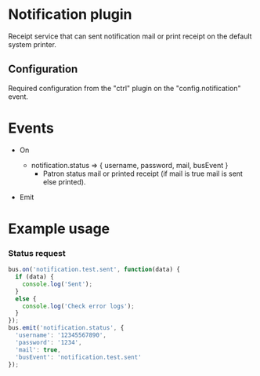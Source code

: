 # Notification plugin
Receipt service that can sent notification mail or print receipt on the default
system printer.

## Configuration
Required configuration from the "ctrl" plugin on the "config.notification" event.

# Events

  * On
    * notification.status => { username, password, mail, busEvent }
      - Patron status mail or printed receipt (if mail is true mail is sent else printed).

  * Emit
    

# Example usage

### Status request
```javascript
bus.on('notification.test.sent', function(data) {
  if (data) {
    console.log('Sent');
  }
  else {
    console.log('Check error logs');
  }
});
bus.emit('notification.status', {
  'username': '12345567890',
  'password': '1234',
  'mail': true,
  'busEvent': 'notification.test.sent'
});
```